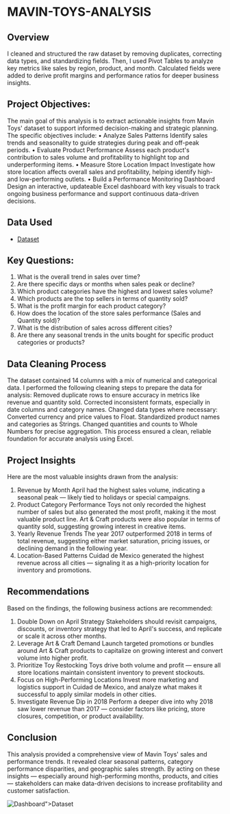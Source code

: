 # MAVIN-TOYS-ANALYSIS
## Overview
I cleaned and structured the raw dataset by removing duplicates, correcting data types, and standardizing fields. Then, I used Pivot Tables to analyze key metrics like sales by region, product, and month. Calculated fields were added to derive profit margins and performance ratios for deeper business insights.

## Project Objectives:
The main goal of this analysis is to extract actionable insights from Mavin Toys' dataset to support informed decision-making and strategic planning. The specific objectives include:
•	Analyze Sales Patterns
Identify sales trends and seasonality to guide strategies during peak and off-peak periods.
•	Evaluate Product Performance
Assess each product's contribution to sales volume and profitability to highlight top and underperforming items.
•	Measure Store Location Impact
Investigate how store location affects overall sales and profitability, helping identify high- and low-performing outlets.
•	Build a Performance Monitoring Dashboard
Design an interactive, updateable Excel dashboard with key visuals to track ongoing business performance and support continuous data-driven decisions.

## Data Used
- <a href="https://docs.google.com/spreadsheets/d/1vxbZEVYkAMtqcb7Exzv-QDxUza6-b1dd/edit?usp=drive_link&ouid=112581567316939365415&rtpof=true&sd=true">Dataset</a>

## Key Questions:
1.	What is the overall trend in sales over time? 
2.	Are there specific days or months when sales peak or decline? 
3.	Which product categories have the highest and lowest sales volume?
4.	Which products are the top sellers in terms of quantity sold?
5.	What is the profit margin for each product category?
6.	How does the location of the store sales performance (Sales and Quantity sold)?
7.	What is the distribution of sales across different cities?
8.	Are there any seasonal trends in the units bought for specific product categories or products?
   

  ## Data Cleaning Process
The dataset contained 14 columns with a mix of numerical and categorical data. I performed the following cleaning steps to prepare the data for analysis:
Removed duplicate rows to ensure accuracy in metrics like revenue and quantity sold.
Corrected inconsistent formats, especially in date columns and category names.
Changed data types where necessary:
Converted currency and price values to Float.
Standardized product names and categories as Strings.
Changed quantities and counts to Whole Numbers for precise aggregation.
This process ensured a clean, reliable foundation for accurate analysis using Excel.


  ## Project Insights
Here are the most valuable insights drawn from the analysis:
1.	Revenue by Month
April had the highest sales volume, indicating a seasonal peak — likely tied to holidays or special campaigns.
2.	Product Category Performance
Toys not only recorded the highest number of sales but also generated the most profit, making it the most valuable product line.
Art & Craft products were also popular in terms of quantity sold, suggesting growing interest in creative items.
3.	Yearly Revenue Trends
The year 2017 outperformed 2018 in terms of total revenue, suggesting either market saturation, pricing issues, or declining demand in the following year.
4.	Location-Based Patterns
Cuidad de Mexico generated the highest revenue across all cities — signaling it as a high-priority location for inventory and promotions.


 ## Recommendations
Based on the findings, the following business actions are recommended:
1.	Double Down on April Strategy
Stakeholders should revisit campaigns, discounts, or inventory strategy that led to April's success, and replicate or scale it across other months.
2.	Leverage Art & Craft Demand
Launch targeted promotions or bundles around Art & Craft products to capitalize on growing interest and convert volume into higher profit.
3.	Prioritize Toy Restocking
Toys drive both volume and profit — ensure all store locations maintain consistent inventory to prevent stockouts.
4.	Focus on High-Performing Locations
Invest more marketing and logistics support in Cuidad de Mexico, and analyze what makes it successful to apply similar models in other cities.
5.	Investigate Revenue Dip in 2018
Perform a deeper dive into why 2018 saw lower revenue than 2017 — consider factors like pricing, store closures, competition, or product availability.


## Conclusion 
This analysis provided a comprehensive view of Mavin Toys' sales and performance trends. It revealed clear seasonal patterns, category performance disparities, and geographic sales strength. By acting on these insights — especially around high-performing months, products, and cities — stakeholders can make data-driven decisions to increase profitability and customer satisfaction.

![Dashboard](https://github.com/user-attachments/assets/de68d1b6-bb7d-4b1c-bace-0cb13538f259)">Dataset</a>

